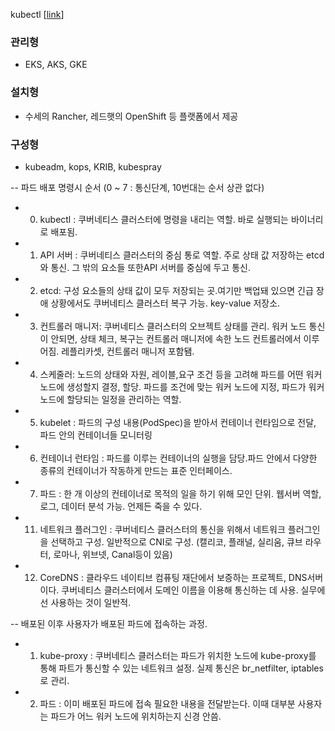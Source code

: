 
kubectl  [[link](https://kubernetes.io/ko/docs/reference/kubectl/overview/)]

### 관리형
 - EKS, AKS, GKE

### 설치형
 - 수세의 Rancher, 레드햇의 OpenShift 등 플랫폼에서 제공

### 구성형
 - kubeadm, kops, KRIB, kubespray

-- 파드 배포 명령시 순서 (0 ~ 7 : 통신단계, 10번대는 순서 상관 없다)

- 0. kubectl : 쿠버네티스 클러스터에 명령을 내리는 역할. 바로 실행되는 바이너리로 배포됨.
- 1. API 서버 : 쿠버네티스 클러스터의 중심 통로 역할. 주로 상태 값 저장하는 etcd와 통신. 그 밖의 요소들 또한API 서버를 중심에 두고 통신.
- 2. etcd: 구성 요소들의 상태 값이 모두 저장되는 곳.여기만 백업돼 있으면 긴급 장애 상황에서도 쿠버네티스 클러스터 복구 가능. key-value 저장소.
- 3. 컨트롤러 매니저: 쿠버네티스 클러스터의 오브젝트 상태를 관리. 워커 노드 통신이 안되면, 상태 체크, 복구는 컨트롤러 매니저에 속한 노드 컨트롤러에서 이루어짐. 레플리카셋, 컨트롤러 매니저 포함됌.
- 4. 스케줄러: 노드의 상태와 자원, 레이블,요구 조건 등을 고려해 파드를 어떤 워커 노드에 생성할지 결정, 할당. 파드를 조건에 맞는 워커 노드에 지정, 파드가 워커 노드에 할당되는 일정을 관리하는 역할.

- 5. kubelet : 파드의 구성 내용(PodSpec)을 받아서 컨테이너 런타임으로 전달, 파드 안의 컨테이너들 모니터링
- 6. 컨테이너 런타임 : 파드를 이루는 컨테이너의 실행을 담당.파드 안에서 다양한 종류의 컨테이너가 작동하게 만드는 표준 인터페이스.
- 7. 파드 : 한 개 이상의 컨테이너로 목적의 일을 하기 위해 모인 단위. 웹서버 역할, 로그, 데이터 분석 가능. 언제든 죽을 수 있다.

- 11. 네트워크 플러그인 : 쿠버네티스 클러스터의 통신을 위해서 네트워크 플러그인을 선택하고 구성. 일반적으로 CNI로 구성. (캘리코, 플래널, 실리움, 큐브 라우터, 로마나, 위브넷, Canal등이 있음)
- 12. CoreDNS : 클라우드 네이티브 컴퓨팅 재단에서 보증하는 프로젝트, DNS서버이다. 쿠버네티스 클러스터에서 도메인 이름을 이용해 통신하는 데 사용. 실무에선 사용하는 것이 일반적.

-- 배포된 이후 사용자가 배포된 파드에 접속하는 과정.
- 1. kube-proxy : 쿠버네티스 클러스터는 파드가 위치한 노드에 kube-proxy를 통해 파트가 통신할 수 있는 네트워크 설정. 실제 통신은 br_netfilter, iptables로 관리.
- 2. 파드 : 이미 배포된 파드에 접속 필요한 내용을 전달받는다. 이때 대부분 사용자는 파드가 어느 워커 노드에 위치하는지 신경 안씀.

